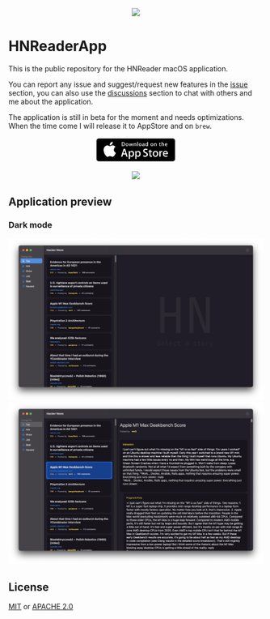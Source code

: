<p align="center">
    <img src="https://user-images.githubusercontent.com/16304728/121924791-85b69780-cd3c-11eb-90d8-9861d0bf424e.png" height="250">
</p>

# HNReaderApp
This is the public repository for the HNReader macOS application. 

You can report any issue and suggest/request new features in the [issue](https://github.com/mattrighetti/HNReaderApp/issues) section, you can also use the [discussions](https://github.com/mattrighetti/HNReaderApp/discussions) section to chat with others and me about the application.

The application is still in beta for the moment and needs optimizations. When the time come I will release it to AppStore and on `brew`.

<p align="center">
<a href="https://apps.apple.com/it/app/hnews-reader/id1572480416?l=en&mt=12">
<img src="resources/appstore.png" height="50px" />
</a>
</p>

<p align="center">
<a href="https://testflight.apple.com/join/olHwTuxw">
<img src="https://camo.githubusercontent.com/1b205ff428ce644c384c0db6811232f8ba6215292d15fc8ed54a927670ecca0f/68747470733a2f2f616e6f746865726c656e732e6170702f74657374666c696768742d62616467652e706e67" height="55px" />

</a>
</p>

## Application preview
### Dark mode
<img width="1021" alt="Screenshot 2021-06-14 at 18 14 16" src="resources/main.png">
<img width="1021" alt="Screenshot 2021-06-14 at 18 14 16" src="resources/mainwithdetailview.png">

## License
[MIT](LICENSE) or [APACHE 2.0](LICENSE)
